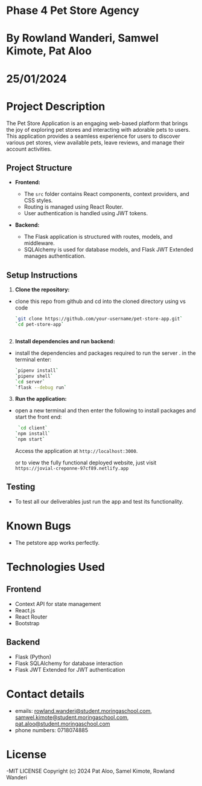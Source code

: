 # Phase 4 Pet Store Agency
# By Rowland Wanderi, Samwel Kimote, Pat Aloo
# 25/01/2024

# Project Description

The Pet Store Application is an engaging web-based platform that brings the joy of exploring pet stores and interacting with adorable pets to users. This application provides a seamless experience for users to discover various pet stores, view available pets, leave reviews, and manage their account activities.


## Project Structure

- **Frontend:**
  - The `src` folder contains React components, context providers, and CSS styles.
  - Routing is managed using React Router.
  - User authentication is handled using JWT tokens.

- **Backend:**
  - The Flask application is structured with routes, models, and middleware.
  - SQLAlchemy is used for database models, and Flask JWT Extended manages authentication.


## Setup Instructions

1. **Clone the repository:**
 - clone this repo from github and cd into the cloned directory using vs code
    ```bash
    `git clone https://github.com/your-username/pet-store-app.git`
    `cd pet-store-app` 
    ```
    ```

2. **Install dependencies and run backend:**
- install the dependencies and packages required to run the server . in the terminal enter:

    ```bash
    `pipenv install`
    `pipenv shell`
    `cd server` 
    `flask --debug run`
    ```


3. **Run the application:**
- open a new terminal and then enter the following to install packages and start the front end:
    ```bash
     `cd client` 
    `npm install`
    `npm start`
    ```


    Access the application at `http://localhost:3000`.


    or to view the fully functional deployed website, just visit `https://jovial-creponne-97cf89.netlify.app`

## Testing
 
- To test all our deliverables just run the app and test its functionality.

# Known Bugs

- The petstore app works perfectly.

# Technologies Used

## Frontend
- Context API for state management
- React.js
- React Router
- Bootstrap

## Backend

- Flask (Python)
- Flask SQLAlchemy for database interaction
- Flask JWT Extended for JWT authentication
    


# Contact details

- emails: rowland.wanderi@student.moringaschool.com, samwel.kimote@student.moringaschool.com, pat.aloo@student.moringaschool.com
- phone numbers: 0718074885


# License

-MIT LICENSE Copyright (c) 2024 Pat Aloo, Samel Kimote, Rowland Wanderi